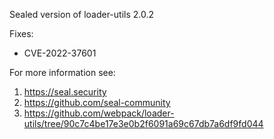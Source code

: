 Sealed version of loader-utils 2.0.2

Fixes:
- CVE-2022-37601

For more information see:
  1. https://seal.security
  2. https://github.com/seal-community
  3. https://github.com/webpack/loader-utils/tree/90c7c4be17e3e0b2f6091a69c67db7a6df9fd044
